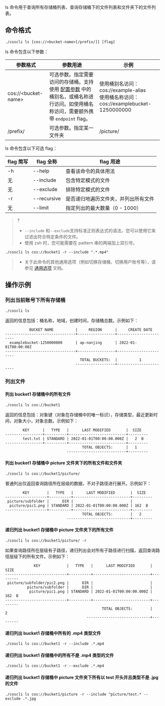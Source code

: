ls 命令用于查询所有存储桶列表、查询存储桶下的文件列表和文件夹下的文件列表。

## 命令格式
```plaintext
./coscli ls [cos://<bucket-name>[/prefix/]] [flag]
```

ls 命令包含以下参数：

| 参数格式          | 参数用途       | 示例                 |
| ----------------- | -------------- | -------------------- |
| cos://&lt;bucket-name&gt; | 可选参数。指定需要访问的存储桶。支持使用 [配置参数](https://intl.cloud.tencent.com/document/product/436/43265) 中的桶别名，或桶名称进行访问。如使用桶名称访问，需要额外携带 `endpoint` flag。  |使用桶别名访问：cos://example-alias<br>使用桶名称访问：cos://examplebucket-1250000000  |
| /prefix/          | 可选参数。指定某一文件夹 | /picture/ |

ls 命令包含以下可选 flag：

| flag 简写 | flag 全称   | flag 用途                            |
| --------- | ----------- | ------------------------------------ |
| -h |  --help |   查看该命令的具体用法  |
|     无      | --include   | 包含特定模式的文件                   |
|     无       | --exclude   | 排除特定模式的文件                   |
| -r        | --recursive | 是否递归地遍历文件夹，并列出所有文件 |
|     无      | --limit       | 指定列出的最大数量（0 - 1000） |

>? 
> - `--include` 和`--exclude`支持标准正则表达式的语法，您可以使用它来过滤出符合特定条件的文件。
> - 使用 zsh 时，您可能需要在 pattern 串的两端加上双引号。
```plaintext
./coscli ls cos://bucket1 -r --include ".*.mp4"
```
> - 关于此命令的其他通用选项（例如切换存储桶、切换用户账号等），请参见 [通用选项](https://intl.cloud.tencent.com/document/product/436/46273) 文档。

## 操作示例


### 列出当前账号下所有存储桶

```plaintext
./coscli ls
```

返回的信息包括：桶名称，地域，创建时间，存储桶总数。示例如下：

```plaintext
           BUCKET NAME          |     REGION      |     CREATE DATE
--------------------------------+-----------------+-----------------------
  examplebucket-1250000000      | ap-nanjing      | 2022-01-01T00:00:00Z
--------------------------------+-----------------+-----------------------
                                  TOTAL BUCKETS:  |          1
                                ------------------+-----------------------
```

### 列出文件

#### 列出 bucket1 存储桶中的所有文件

```plaintext
./coscli ls cos://bucket1
```

返回的信息包括：对象键（对象在存储桶中的唯一标识），存储类型，最近更新时间，对象大小，对象总数。示例如下：

```plaintext
        KEY      |   TYPE   |      LAST MODIFIED       |  SIZE
-----------------+----------+--------------------------+---------
        test.txt | STANDARD | 2022-01-01T00:00:00.000Z |   2  B
-----------------+----------+--------------------------+---------
                                   TOTAL OBJECTS:      |   1
                            ---------------------------+---------
```

#### 列出 bucket1 存储桶中 picture 文件夹下的所有文件和文件夹

```plaintext
./coscli ls cos://bucket1/picture/
```

普通列出仅返回查询路径所在层级的数据，不对子路径进行展开。示例如下：

```plaintext
        KEY        |   TYPE   |      LAST MODIFIED       |  SIZE
-------------------+----------+--------------------------+---------
 picture/subfolder |      DIR |                          |   
  picture/pic1.png | STANDARD | 2022-01-01T00:00:00.000Z | 162  B
-------------------+----------+--------------------------+---------
                                   TOTAL OBJECTS:        |   2
                            -----------------------------+---------
```


#### 递归列出 bucket1 存储桶中 picture 文件夹下的所有文件

```plaintext
./coscli ls cos://bucket1/picture/ -r
```

如果查询路径所在层级有子路径，递归列出会对所有子路径进行扫描，返回查询路径层级下的所有文件。示例如下：

```plaintext
             KEY            |   TYPE   |      LAST MODIFIED       |  SIZE
----------------------------+----------+--------------------------+---------
 picture/subfolder/pic2.png |      DIR |                          |   
          picture/subfolder |      DIR |                          |   
           picture/pic1.png | STANDARD | 2022-01-01T00:00:00.000Z | 162  B
----------------------------+----------+--------------------------+---------
                                            TOTAL OBJECTS:        |   2
                                     -----------------------------+---------
```

#### 递归列出 bucket1 存储桶中所有的 .mp4 类型文件

```plaintext
./coscli ls cos://bucket1 -r --include .*.mp4
```

#### 递归列出 bucket1 存储桶中的所有不是 .mp4 类型的文件

```plaintext
./coscli ls cos://bucket1 -r --exclude .*.mp4
```

#### 递归列出 bucket1 存储桶中 picture 文件夹下所有以 test 开头并且类型不是 .jpg 的文件

```plaintext
./coscli ls cos://bucket1/picture -r --include ^picture/test.* --exclude .*.jpg
```
